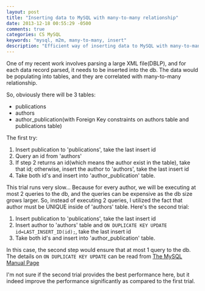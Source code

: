 ```yaml
---
layout: post
title: "Inserting data to MySQL with many-to-many relationship"
date: 2013-12-18 00:55:29 -0500
comments: true
categories: CS MySQL
keywords: "mysql, m2m, many-to-many, insert"
description: "Efficient way of inserting data to MySQL with many-to-many relation"
---
```

One of my recent work involves parsing a large XML file(DBLP), and for each data record parsed, it needs to be inserted into the db. The data would be populating into tables, and they are correlated with many-to-many relationship.   

So, obviously there will be 3 tables:  

- publications
- authors
- author_publication(with Foreign Key constraints on authors table and publications table)
<!-- more -->

The first try:  

1. Insert publication to 'publications', take the last insert id
2. Query an id from 'authors'
3. If step 2 returns an id(which means the author exist in the table), take that id; otherwise, insert the author to 'authors', take the last insert id
4. Take both id's and insert into 'author_publication' table.

This trial runs very slow... Because for every author, we will be executing at most 2 queries to the db, and the queries can be expensive as the db size grows larger. So, instead of executing 2 queries, I utilized the fact that author must be UNIQUE inside of 'authors' table. Here's the second trial:  


1. Insert publication to 'publications', take the last insert id
2. Insert author to 'authors' table and `ON DUPLICATE KEY UPDATE id=LAST_INSERT_ID(id);`, take the last insert id
3. Take both id's and insert into 'author_publication' table.

In this case, the second step would ensure that at most 1 query to the db. The details on `ON DUPLICATE KEY UPDATE` can be read from [The MySQL Manual Page](http://dev.mysql.com/doc/refman/5.0/en/insert-on-duplicate.html)

I'm not sure if the second trial provides the best performance here, but it indeed improve the performance significantly as compared to the first trial. 